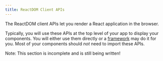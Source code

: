 ```yaml
---
title: ReactDOM Client APIs
---
```


<Intro>

The ReactDOM client APIs let you render a React application in the browser.

</Intro>

Typically, you will use these APIs at the top level of your app to display your components. You will either use them directly or a [framework](/learn/start-a-new-react-project#building-with-react-and-a-framework) may do it for you. Most of your components should *not* need to import these APIs.


Note: This section is incomplete and is still being written!
